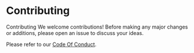 # Contributing

Contributing
We welcome contributions! Before making any major changes or additions, please open an issue to discuss your ideas.

Please refer to our [Code Of Conduct](https://github.com/mustafagandhi/projekt-pdf-lib/blob/main/CODE_OF_CONDUCT.md).